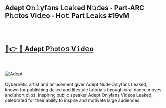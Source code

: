 <h2>Adept O𝚗𝚕yf𝚊ns L𝚎a𝚔ed N𝚞𝚍es - Part-ARC P𝚑𝚘tos Vi𝚍𝚎o - H𝚘𝚝 Part L𝚎a𝚔s #19vM</h2>
<br>
<br>
<h2><a href="https://sinosizo.online/live/video.php?q=adept">🔗👉 🔴 Adept P𝚑ot𝚘𝚜 V𝚒d𝚎o</a></h2>
<br>
<br>
<a href="https://sinosizo.online/live/video.php?q=adept" rel="nofollow" data-target="animated-image.originalLink"><img src="https://i.imgur.com/0qMVB7G.gif" alt="Adept" style="max-width: 100%; display: inline-block;" data-target="animated-image.originalImage"></a>
</div>
<br>
<br>
Cybernetic artist and amusement giver Adept Nude Onlyfans Leaked, known for publishing dance and lifestyle tutorials through viral dance moves and short clips. Inspiring public speaker Adept Onlyfans Videos Leaked, celebrated for their ability to inspire and motivate large audiences.  
<br>